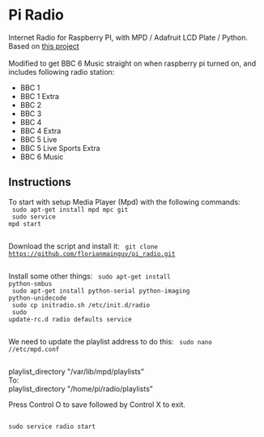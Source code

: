 # Pi Radio

Internet Radio for Raspberry PI, with MPD / Adafruit LCD Plate / Python.<br>
Based on [this project](http://www.instructables.com/id/Raspberry-Pi-Internet-Radio/)<br>
<br>
Modified to get BBC 6 Music straight on when raspberry pi turned on, and includes following radio station:
<ul>
<li>BBC 1</li>
<li>BBC 1 Extra</li>
<li>BBC 2</li>
<li>BBC 3</li>
<li>BBC 4</li>
<li>BBC 4 Extra</li>
<li>BBC 5 Live</li>
<li>BBC 5 Live Sports Extra</li>
<li>BBC 6 Music</li>
</ul>

## Instructions

To start with setup Media Player (Mpd) with the following commands:<br>
<code>
sudo apt-get install mpd mpc git<br>
sudo service mpd start<br>
</code>

Download the script and install it:
<code>
git clone https://github.com/florianmainguy/pi_radio.git<br>
</code>

Install some other things:
<code>
sudo apt-get install python-smbus<br>
sudo apt-get install python-serial python-imaging python-unidecode<br>
sudo cp initradio.sh /etc/init.d/radio<br>
sudo update-rc.d radio defaults service<br>
</code>

We need to update the playlist address to do this:
<code>
sudo nano //etc/mpd.conf<br>
</code>

playlist_directory "/var/lib/mpd/playlists”<br>
To:<br>
playlist_directory "/home/pi/radio/playlists”<br>

Press Control O to save followed by Control X to exit.<br>

<code>
sudo service radio start
</code>